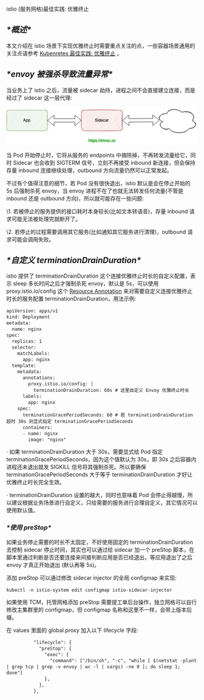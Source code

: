 istio (服务网格)最佳实践: 优雅终止

## ***\*概述\****

本文介绍在 istio 场景下实现优雅终止时需要重点关注的点，一些容器场景通用的关注点请参考 [Kubenretes 最佳实践: 优雅终止](https://imroc.cc/k8s/best-practice/graceful-shutdown/) 。

## ***\*envoy 被强杀导致流量异常\****

当业务上了 istio 之后，流量被 sidecar 劫持，进程之间不会直接建立连接，而是经过了 sidecar 这一层代理:

![img](../Image/wps2-166530785016739.jpg) 

当 Pod 开始停止时，它将从服务的 endpoints 中摘除掉，不再转发流量给它，同时 Sidecar 也会收到 SIGTERM 信号，立刻不再接受 inbound 新连接，但会保持存量 inbound 连接继续处理，outbound 方向流量仍然可以正常发起。

不过有个值得注意的细节，若 Pod 没有很快退出，istio 默认是会在停止开始的 5s 后强制杀死 envoy，当 envoy 进程不在了也就无法转发任何流量(不管是 inbound 还是 outbound 方向)，所以就可能存在一些问题:

\1. 若被停止的服务提供的接口耗时本身较长(比如文本转语音)，存量 inbound 请求可能无法被处理完就断开了。

\2. 若停止的过程需要调用其它服务(比如通知其它服务进行清理)，outbound 请求可能会调用失败。

## ***\*自定义 terminationDrainDuration\****

istio 提供了 terminationDrainDuration 这个连接优雅终止时长的自定义配置，表示 sleep 多长时间之后才强制杀死 envoy，默认是 5s，可以使用 proxy.istio.io/config 这个 [Resource Annotation](https://istio.io/latest/docs/reference/config/annotations/) 来对需要自定义连接优雅终止时长的服务配置 terminationDrainDuration，用法示例:

```shell
apiVersion: apps/v1
kind: Deployment
metadata:
  name: nginx
spec:
  replicas: 1
  selector:
    matchLabels:
      app: nginx
  template:
    metadata:
      annotations:
        proxy.istio.io/config: |
          terminationDrainDuration: 60s # 这里自定义 Envoy 优雅终止时长
      labels:
        app: nginx
    spec:
      terminationGracePeriodSeconds: 60 # 若 terminationDrainDuration 超时 30s 则显式指定 terminationGracePeriodSeconds
      containers:
      - name: nginx
        image: "nginx"
```

· 如果 terminationDrainDuration 大于 30s，需要显式给 Pod 指定 terminationGracePeriodSeconds，因为这个值默认为 30s，即 30s 之后容器内进程还未退出就发 SIGKILL 信号将其强制杀死。所以要确保 terminationGracePeriodSeconds 大于等于 terminationDrainDuration 才好让优雅终止时长完全生效。

· terminationDrainDuration 设置的越大，同时也意味着 Pod 会停止得越慢，所以建议根据业务场景进行自定义，只给需要的服务进行合理自定义，其它情况可以使用默认值。

### ***\*使用 preStop\****

如果业务停止需要的时长不太固定，不好使用固定的 terminationDrainDuration 去控制 sidecar 停止时间，其实也可以通过给 sidecar 加一个 preStop 脚本，在脚本里通过判断是否还要连接来间接判断应用是否已经退出，等应用退出了之后 envoy 才真正开始退出 (默认再等 5s)。

添加 preStop 可以通过修改 sidecar injector 的全局 configmap 来实现:

```shell
kubectl -n istio-system edit configmap istio-sidecar-injector
```

如果使用 TCM，托管网格添加 preStop 需要提工单后台操作，独立网格可以自行修改主集群里的 configmap，但 configmap 名称和这里不一样，会带上版本后缀。

在 values 里面的 global.proxy 加入以下 lifecycle 字段:

```shell
          "lifecycle": {
            "preStop": {
              "exec": {
                "command": ["/bin/sh", "-c", "while [ $(netstat -plunt | grep tcp | grep -v envoy | wc -l | xargs) -ne 0 ]; do sleep 1; done"]
              },
            },
          },
```


